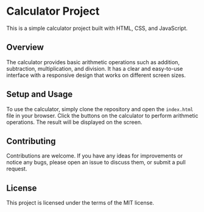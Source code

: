 # Calculator Project

This is a simple calculator project built with HTML, CSS, and JavaScript.

## Overview

The calculator provides basic arithmetic operations such as addition, subtraction, multiplication, and division. It has a clear and easy-to-use interface with a responsive design that works on different screen sizes.

## Setup and Usage

To use the calculator, simply clone the repository and open the `index.html` file in your browser. Click the buttons on the calculator to perform arithmetic operations. The result will be displayed on the screen.

## Contributing

Contributions are welcome. If you have any ideas for improvements or notice any bugs, please open an issue to discuss them, or submit a pull request.

## License

This project is licensed under the terms of the MIT license.
